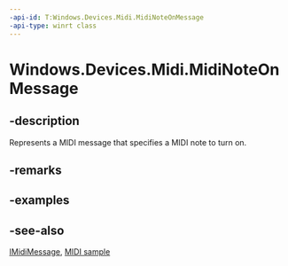 ```yaml
---
-api-id: T:Windows.Devices.Midi.MidiNoteOnMessage
-api-type: winrt class
---
```


<!-- Class syntax.
public class MidiNoteOnMessage : Windows.Devices.Midi.IMidiMessage, Windows.Devices.Midi.IMidiNoteOnMessage
-->

# Windows.Devices.Midi.MidiNoteOnMessage

## -description
Represents a MIDI message that specifies a MIDI note to turn on.

## -remarks

## -examples

## -see-also
[IMidiMessage](imidimessage.md), [MIDI  sample](https://github.com/Microsoft/Windows-universal-samples/tree/master/Samples/MIDI)
